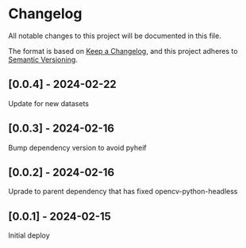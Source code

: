 # Changelog
All notable changes to this project will be documented in this file.

The format is based on [Keep a Changelog](https://keepachangelog.com/en/1.0.0/),
and this project adheres to [Semantic Versioning](https://semver.org/spec/v2.0.0.html).

## [0.0.4] - 2024-02-22
Update for new datasets

## [0.0.3] - 2024-02-16
Bump dependency version to avoid pyheif

## [0.0.2] - 2024-02-16
Uprade to parent dependency that has fixed opencv-python-headless

## [0.0.1] - 2024-02-15
Initial deploy
